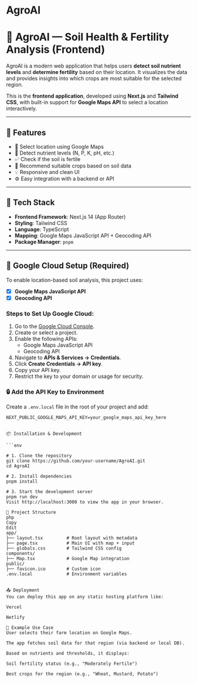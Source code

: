 # AgroAI

# 🌱 AgroAI — Soil Health & Fertility Analysis (Frontend)

 AgroAI is a modern web application that helps users **detect soil nutrient levels** and **determine fertility** based on their location. It visualizes the data and provides insights into which crops are most suitable for the selected region.

This is the **frontend application**, developed using **Next.js** and **Tailwind CSS**, with built-in support for **Google Maps API** to select a location interactively.

---

## 🚀 Features

- 📍 Select location using Google Maps
- 🌾 Detect nutrient levels (N, P, K, pH, etc.)
- ✅ Check if the soil is fertile
- 🌿 Recommend suitable crops based on soil data
- 💡 Responsive and clean UI
- ⚙️ Easy integration with a backend or API

---

## 🧱 Tech Stack

- **Frontend Framework**: Next.js 14 (App Router)
- **Styling**: Tailwind CSS
- **Language**: TypeScript
- **Mapping**: Google Maps JavaScript API + Geocoding API
- **Package Manager**: `pnpm`

---

## 🔑 Google Cloud Setup (Required)

To enable location-based soil analysis, this project uses:

- [x] **Google Maps JavaScript API**
- [x] **Geocoding API**

### Steps to Set Up Google Cloud:

1. Go to the [Google Cloud Console](https://console.cloud.google.com/).
2. Create or select a project.
3. Enable the following APIs:
   - Google Maps JavaScript API
   - Geocoding API
4. Navigate to **APIs & Services → Credentials**.
5. Click **Create Credentials → API key**.
6. Copy your API key.
7. Restrict the key to your domain or usage for security.

### 🔒 Add the API Key to Environment

Create a `.env.local` file in the root of your project and add:

```env
NEXT_PUBLIC_GOOGLE_MAPS_API_KEY=your_google_maps_api_key_here


📦 Installation & Development

```env

# 1. Clone the repository
git clone https://github.com/your-username/AgroAI.git
cd AgroAI

# 2. Install dependencies
pnpm install

# 3. Start the development server
pnpm run dev
Visit http://localhost:3000 to view the app in your browser.

🧩 Project Structure
php
Copy
Edit
app/
├── layout.tsx         # Root layout with metadata
├── page.tsx           # Main UI with map + input
├── globals.css        # Tailwind CSS config
components/
├── Map.tsx            # Google Map integration
public/
├── favicon.ico        # Custom icon
.env.local             # Environment variables


📤 Deployment
You can deploy this app on any static hosting platform like:

Vercel

Netlify

🌾 Example Use Case
User selects their farm location on Google Maps.

The app fetches soil data for that region (via backend or local DB).

Based on nutrients and thresholds, it displays:

Soil fertility status (e.g., "Moderately Fertile")

Best crops for the region (e.g., "Wheat, Mustard, Potato")



